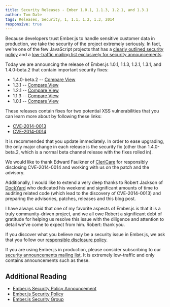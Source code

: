 ```yaml
---
title: Security Releases - Ember 1.0.1, 1.1.3, 1.2.1, and 1.3.1
author: Tom Dale
tags: Releases, Security, 1, 1.1, 1.2, 1.3, 2014
responsive: true
---
```


Because developers trust Ember.js to handle sensitive customer data in
production, we take the security of the project extremely seriously.  In
fact, we're one of the few JavaScript projects that has a [clearly
outlined security policy](/security/) and a
[low-traffic mailing list exclusively for security
announcements](https://groups.google.com/forum/#!forum/ember-security).

Today we are announcing the release of Ember.js 1.0.1, 1.1.3, 1.2.1,
1.3.1, and 1.4.0-beta.2 that contain important security fixes:

* 1.4.0-beta.2 -- [Compare View](https://github.com/emberjs/ember.js/compare/v1.4.0-beta.1...v1.4.0-beta.2)
* 1.3.1 -- [Compare View](https://github.com/emberjs/ember.js/compare/v1.3.0...v1.3.1)
* 1.2.1 -- [Compare View](https://github.com/emberjs/ember.js/compare/v1.2.0...v1.2.1)
* 1.1.3 -- [Compare View](https://github.com/emberjs/ember.js/compare/v1.1.2...v1.1.3)
* 1.0.1 -- [Compare View](https://github.com/emberjs/ember.js/compare/v1.0.0...v1.0.1)

These releases contain fixes for two potential XSS vulnerabilities that
you can learn more about by following these links:

* [CVE-2014-0013](https://groups.google.com/forum/#!topic/ember-security/2kpXXCxISS4)
* [CVE-2014-0014](https://groups.google.com/forum/#!topic/ember-security/PSE4RzTi6l4)

It is recommended that you update immediately. In order to ease
upgrading, the only major change in each release is the security fix
(other than 1.4.0-beta.2, which is a normal beta channel release with
the fixes rolled in).

We would like to thank Edward Faulkner of [CleriCare](http://clericare.com/)
for responsibly disclosing CVE-2014-0014 and working with us on the patch
and the advisory.

Additionally, I would like to extend a very deep thanks to Robert
Jackson of [DockYard](http://dockyard.com/) who dedicated his weekend
and significant amounts of time to auditing related code (which
lead to the discovery of CVE-2014-0013) and preparing the advisories,
patches, releases and this blog post.

I have always said that one of my favorite aspects of Ember.js is that
it is a truly community-driven project, and we all owe Robert a
significant debt of gratitude for helping us resolve this issue with the
diligence and attention to detail we've come to expect from him. Robert:
thank you.

If you discover what you believe may be a security issue in Ember.js, we
ask that you follow our [responsible disclosure
policy](/security/).

If you are using Ember.js in production, please consider subscribing to
our [security announcements mailing
list](https://groups.google.com/forum/#!forum/ember-security).  It is
extremely low-traffic and only contains announcements such as these.

## Additional Reading

* [Ember.js Security Policy Announcement](/blog/2013/04/05/announcing-the-ember-security-policy.html)
* [Ember.js Security Policy](/security/)
* [Ember.js Security Group](https://groups.google.com/forum/#!forum/ember-security)

